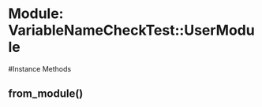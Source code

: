# Module: VariableNameCheckTest::UserModule
    




#Instance Methods
## from_module() [](#method-i-from_module)

